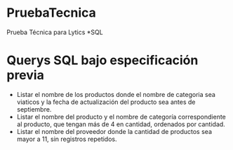 # PruebaTecnica
Prueba Técnica para Lytics
*SQL
# Querys SQL bajo especificación previa

- Listar el nombre de los productos donde el nombre de categoria sea viaticos y la fecha de actualización del producto sea antes de septiembre.
- Listar el nombre del producto y el nombre de categoría correspondiente al producto, que tengan más de 4 en cantidad, ordenados por cantidad.
- Listar el nombre del proveedor donde la cantidad de productos sea mayor a 11, sin registros repetidos.
